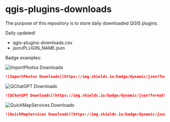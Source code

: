 # qgis-plugins-downloads
The purpose of this repository is to store daily downloaded QGIS plugins.


Daily updated! 

- qgis-plugins-downloads.csv 
- json/PLUGIN_NAME.json


Badge examples: 

![ImportPhotos Downloads](https://img.shields.io/badge/dynamic/json?formatter=metric&color=green&label=ImportPhotos-downloads&query=%24.Downloads&url=https://raw.githubusercontent.com/Mariosmsk/qgis-plugins-downloads/main/jsons/ImportPhotos.json?)

```md
![ImportPhotos Downloads](https://img.shields.io/badge/dynamic/json?formatter=metric&color=green&label=ImportPhotos-downloads&query=%24.Downloads&url=https://raw.githubusercontent.com/Mariosmsk/qgis-plugins-downloads/main/jsons/ImportPhotos.json?)
```

![QChatGPT Downloads](https://img.shields.io/badge/dynamic/json?formatter=metric&color=green&label=QChatGPT-downloads&query=%24.Downloads&url=https://raw.githubusercontent.com/Mariosmsk/qgis-plugins-downloads/main/jsons/QChatGPT.json?)

```md
![QChatGPT Downloads](https://img.shields.io/badge/dynamic/json?formatter=metric&color=green&label=QChatGPT-downloads&query=%24.Downloads&url=https://raw.githubusercontent.com/Mariosmsk/qgis-plugins-downloads/main/jsons/QChatGPT.json?)
```

![QuickMapServices Downloads](https://img.shields.io/badge/dynamic/json?formatter=metric&color=green&label=QuickMapServices-downloads&query=%24.Downloads&url=https://raw.githubusercontent.com/Mariosmsk/qgis-plugins-downloads/main/jsons/QuickMapServices.json?)

```md
![QuickMapServices Downloads](https://img.shields.io/badge/dynamic/json?formatter=metric&color=green&label=QuickMapServices-downloads&query=%24.Downloads&url=https://raw.githubusercontent.com/Mariosmsk/qgis-plugins-downloads/main/jsons/QuickMapServices.json?)

```
